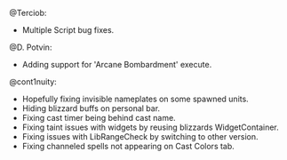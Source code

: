 @Terciob:
- Multiple Script bug fixes.

@D. Potvin:
- Adding support for 'Arcane Bombardment' execute.

@cont1nuity:
- Hopefully fixing invisible nameplates on some spawned units.
- Hiding blizzard buffs on personal bar.
- Fixing cast timer being behind cast name.
- Fixing taint issues with widgets by reusing blizzards WidgetContainer.
- Fixing issues with LibRangeCheck by switching to other version.
- Fixing channeled spells not appearing on Cast Colors tab.

